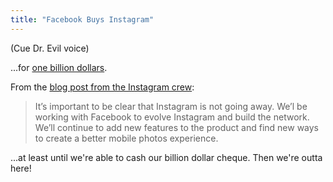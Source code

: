 ```yaml
---
title: "Facebook Buys Instagram"
---
```

<p>(Cue Dr. Evil voice)</p>
<p>...for <a href="https://www.theverge.com/2012/4/9/2936375/facebook-buys-instagram">one billion dollars</a>.</p>
<p>From the <a href="https://blog.instagram.com/post/20785013897/instagram-facebook">blog post from the Instagram crew</a>:</p>
<blockquote><p>
  It’s important to be clear that Instagram is not going away. We’l be working with Facebook to evolve Instagram and build the network. We’ll continue to add new features to the product and find new ways to create a better mobile photos experience.
</p></blockquote>
<p>...at least until we're able to cash our billion dollar cheque. Then we're outta here!</p>
